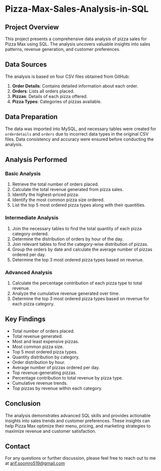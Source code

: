 # Pizza-Max-Sales-Analysis-in-SQL

## Project Overview
This project presents a comprehensive data analysis of pizza sales for Pizza Max using SQL. The analysis uncovers valuable insights into sales patterns, revenue generation, and customer preferences.

## Data Sources
The analysis is based on four CSV files obtained from GitHub:
1. **Order Details**: Contains detailed information about each order.
2. **Orders**: Lists all orders placed.
3. **Pizzas**: Details of each pizza offered.
4. **Pizza Types**: Categories of pizzas available.

## Data Preparation
The data was imported into MySQL, and necessary tables were created for `orderdetails` and `orders` due to incorrect data types in the original CSV files. Data consistency and accuracy were ensured before conducting the analysis.

## Analysis Performed

### Basic Analysis
1. Retrieve the total number of orders placed.
2. Calculate the total revenue generated from pizza sales.
3. Identify the highest-priced pizza.
4. Identify the most common pizza size ordered.
5. List the top 5 most ordered pizza types along with their quantities.

### Intermediate Analysis
1. Join the necessary tables to find the total quantity of each pizza category ordered.
2. Determine the distribution of orders by hour of the day.
3. Join relevant tables to find the category-wise distribution of pizzas.
4. Group the orders by date and calculate the average number of pizzas ordered per day.
5. Determine the top 3 most ordered pizza types based on revenue.

### Advanced Analysis
1. Calculate the percentage contribution of each pizza type to total revenue.
2. Analyze the cumulative revenue generated over time.
3. Determine the top 3 most ordered pizza types based on revenue for each pizza category.

## Key Findings
- Total number of orders placed.
- Total revenue generated.
- Most and least expensive pizzas.
- Most common pizza size.
- Top 5 most ordered pizza types.
- Quantity distribution by category.
- Order distribution by hour.
- Average number of pizzas ordered per day.
- Top revenue-generating pizzas.
- Percentage contribution to total revenue by pizza type.
- Cumulative revenue trends.
- Top pizzas by revenue within each category.

## Conclusion
The analysis demonstrates advanced SQL skills and provides actionable insights into sales trends and customer preferences. These insights can help Pizza Max optimize their menu, pricing, and marketing strategies to maximize revenue and customer satisfaction.

## Contact
For any questions or further discussion, please feel free to reach out to me at arif.soomro519@gmail.com

